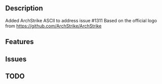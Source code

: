 ## Description
Added ArchStrike ASCII to address issue #1311
Based on the official logo from https://github.com/ArchStrike/ArchStrike

## Features

## Issues

## TODO
